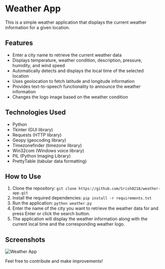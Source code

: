 # Weather App

This is a simple weather application that displays the current weather information for a given location.

## Features

- Enter a city name to retrieve the current weather data
- Displays temperature, weather condition, description, pressure, humidity, and wind speed
- Automatically detects and displays the local time of the selected location
- Uses geolocation to fetch latitude and longitude information
- Provides text-to-speech functionality to announce the weather information
- Changes the logo image based on the weather condition

## Technologies Used

- Python
- Tkinter (GUI library)
- Requests (HTTP library)
- Geopy (geocoding library)
- Timezonefinder (timezone library)
- Win32com (Windows voice library)
- PIL (Python Imaging Library)
- PrettyTable (tabular data formatting)

## How to Use

1. Clone the repository: `git clone https://github.com/Srish0218/weather-app.git`
2. Install the required dependencies: `pip install -r requirements.txt`
3. Run the application: `python weather.py`
4. Enter the name of the city you want to retrieve the weather data for and press Enter or click the search button.
5. The application will display the weather information along with the current local time and the corresponding weather logo.

## Screenshots

![Weather App](screenshots/weather_app.png)



Feel free to contribute and make improvements!
